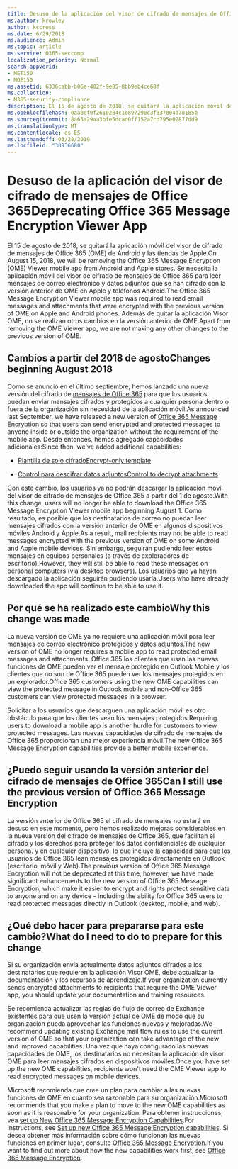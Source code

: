 ```yaml
---
title: Desuso de la aplicación del visor de cifrado de mensajes de Office 365
ms.author: krowley
author: kccross
ms.date: 6/29/2018
ms.audience: Admin
ms.topic: article
ms.service: O365-seccomp
localization_priority: Normal
search.appverid:
- MET150
- MOE150
ms.assetid: 6336cabb-b06e-402f-9e85-8bb9eb4ce68f
ms.collection:
- M365-security-compliance
description: El 15 de agosto de 2018, se quitará la aplicación móvil del visor de cifrado de mensajes de Office 365 (OME) de Android y las tiendas de Apple. Se necesita la aplicación móvil del visor de cifrado de mensajes de Office 365 para leer mensajes de correo electrónico y datos adjuntos que se han cifrado con la versión anterior de OME en Apple y teléfonos Android. Además de quitar la aplicación Visor OME, no se realizan otros cambios en la versión anterior de OME.
ms.openlocfilehash: 0aa8ef0f2610284c1e897290c3f337804d78185b
ms.sourcegitcommit: 8a65a29aa3bfe5dcad0ff152a7cd795e02877dd9
ms.translationtype: MT
ms.contentlocale: es-ES
ms.lasthandoff: 03/28/2019
ms.locfileid: "30936680"
---
```

# <a name="deprecating-office-365-message-encryption-viewer-app"></a><span data-ttu-id="a49f4-105">Desuso de la aplicación del visor de cifrado de mensajes de Office 365</span><span class="sxs-lookup"><span data-stu-id="a49f4-105">Deprecating Office 365 Message Encryption Viewer App</span></span>

<span data-ttu-id="a49f4-106">El 15 de agosto de 2018, se quitará la aplicación móvil del visor de cifrado de mensajes de Office 365 (OME) de Android y las tiendas de Apple.</span><span class="sxs-lookup"><span data-stu-id="a49f4-106">On August 15, 2018, we will be removing the Office 365 Message Encryption (OME) Viewer mobile app from Android and Apple stores.</span></span> <span data-ttu-id="a49f4-107">Se necesita la aplicación móvil del visor de cifrado de mensajes de Office 365 para leer mensajes de correo electrónico y datos adjuntos que se han cifrado con la versión anterior de OME en Apple y teléfonos Android.</span><span class="sxs-lookup"><span data-stu-id="a49f4-107">The Office 365 Message Encryption Viewer mobile app was required to read email messages and attachments that were encrypted with the previous version of OME on Apple and Android phones.</span></span> <span data-ttu-id="a49f4-108">Además de quitar la aplicación Visor OME, no se realizan otros cambios en la versión anterior de OME.</span><span class="sxs-lookup"><span data-stu-id="a49f4-108">Apart from removing the OME Viewer app, we are not making any other changes to the previous version of OME.</span></span>
  
## <a name="changes-beginning-august-2018"></a><span data-ttu-id="a49f4-109">Cambios a partir del 2018 de agosto</span><span class="sxs-lookup"><span data-stu-id="a49f4-109">Changes beginning August 2018</span></span>

<span data-ttu-id="a49f4-110">Como se anunció en el último septiembre, hemos lanzado una nueva versión del cifrado de [mensajes de Office 365](https://aka.ms/ome2017) para que los usuarios puedan enviar mensajes cifrados y protegidos a cualquier persona dentro o fuera de la organización sin necesidad de la aplicación móvil.</span><span class="sxs-lookup"><span data-stu-id="a49f4-110">As announced last September, we have released a new version of [Office 365 Message Encryption](https://aka.ms/ome2017) so that users can send encrypted and protected messages to anyone inside or outside the organization without the requirement of the mobile app.</span></span> <span data-ttu-id="a49f4-111">Desde entonces, hemos agregado capacidades adicionales:</span><span class="sxs-lookup"><span data-stu-id="a49f4-111">Since then, we've added additional capabilities:</span></span> 
  
- [<span data-ttu-id="a49f4-112">Plantilla de solo cifrado</span><span class="sxs-lookup"><span data-stu-id="a49f4-112">Encrypt-only template</span></span>](https://aka.ms/encryptonly)
    
- [<span data-ttu-id="a49f4-113">Control para descifrar datos adjuntos</span><span class="sxs-lookup"><span data-stu-id="a49f4-113">Control to decrypt attachments</span></span>](https://techcommunity.microsoft.com/t5/Security-Privacy-and-Compliance/Admin-control-for-attachments-now-available-in-Office-365/ba-p/204007)
    
<span data-ttu-id="a49f4-114">Con este cambio, los usuarios ya no podrán descargar la aplicación móvil del visor de cifrado de mensajes de Office 365 a partir del 1 de agosto.</span><span class="sxs-lookup"><span data-stu-id="a49f4-114">With this change, users will no longer be able to download the Office 365 Message Encryption Viewer mobile app beginning August 1.</span></span> <span data-ttu-id="a49f4-115">Como resultado, es posible que los destinatarios de correo no puedan leer mensajes cifrados con la versión anterior de OME en algunos dispositivos móviles Android y Apple.</span><span class="sxs-lookup"><span data-stu-id="a49f4-115">As a result, mail recipients may not be able to read messages encrypted with the previous version of OME on some Android and Apple mobile devices.</span></span> <span data-ttu-id="a49f4-116">Sin embargo, seguirán pudiendo leer estos mensajes en equipos personales (a través de exploradores de escritorio).</span><span class="sxs-lookup"><span data-stu-id="a49f4-116">However, they will still be able to read these messages on personal computers (via desktop browsers).</span></span> <span data-ttu-id="a49f4-117">Los usuarios que ya hayan descargado la aplicación seguirán pudiendo usarla.</span><span class="sxs-lookup"><span data-stu-id="a49f4-117">Users who have already downloaded the app will continue to be able to use it.</span></span>
  
## <a name="why-this-change-was-made"></a><span data-ttu-id="a49f4-118">Por qué se ha realizado este cambio</span><span class="sxs-lookup"><span data-stu-id="a49f4-118">Why this change was made</span></span>

<span data-ttu-id="a49f4-119">La nueva versión de OME ya no requiere una aplicación móvil para leer mensajes de correo electrónico protegidos y datos adjuntos.</span><span class="sxs-lookup"><span data-stu-id="a49f4-119">The new version of OME no longer requires a mobile app to read protected email messages and attachments.</span></span> <span data-ttu-id="a49f4-120">Office 365 los clientes que usan las nuevas funciones de OME pueden ver el mensaje protegido en Outlook Mobile y los clientes que no son de Office 365 pueden ver los mensajes protegidos en un explorador.</span><span class="sxs-lookup"><span data-stu-id="a49f4-120">Office 365 customers using the new OME capabilities can view the protected message in Outlook mobile and non-Office 365 customers can view protected messages in a browser.</span></span>
  
<span data-ttu-id="a49f4-121">Solicitar a los usuarios que descarguen una aplicación móvil es otro obstáculo para que los clientes vean los mensajes protegidos.</span><span class="sxs-lookup"><span data-stu-id="a49f4-121">Requiring users to download a mobile app is another hurdle for customers to view protected messages.</span></span> <span data-ttu-id="a49f4-122">Las nuevas capacidades de cifrado de mensajes de Office 365 proporcionan una mejor experiencia móvil.</span><span class="sxs-lookup"><span data-stu-id="a49f4-122">The new Office 365 Message Encryption capabilities provide a better mobile experience.</span></span>
  
## <a name="can-i-still-use-the-previous-version-of-office-365-message-encryption"></a><span data-ttu-id="a49f4-123">¿Puedo seguir usando la versión anterior del cifrado de mensajes de Office 365</span><span class="sxs-lookup"><span data-stu-id="a49f4-123">Can I still use the previous version of Office 365 Message Encryption</span></span>

<span data-ttu-id="a49f4-124">La versión anterior de Office 365 el cifrado de mensajes no estará en desuso en este momento, pero hemos realizado mejoras considerables en la nueva versión del cifrado de mensajes de Office 365, que facilitan el cifrado y los derechos para proteger los datos confidenciales de cualquier persona. y en cualquier dispositivo, lo que incluye la capacidad para que los usuarios de Office 365 lean mensajes protegidos directamente en Outlook (escritorio, móvil y Web).</span><span class="sxs-lookup"><span data-stu-id="a49f4-124">The previous version of Office 365 Message Encryption will not be deprecated at this time, however, we have made significant enhancements to the new version of Office 365 Message Encryption, which make it easier to encrypt and rights protect sensitive data to anyone and on any device - including the ability for Office 365 users to read protected messages directly in Outlook (desktop, mobile, and web).</span></span> 
  
## <a name="what-do-i-need-to-do-to-prepare-for-this-change"></a><span data-ttu-id="a49f4-125">¿Qué debo hacer para prepararse para este cambio?</span><span class="sxs-lookup"><span data-stu-id="a49f4-125">What do I need to do to prepare for this change</span></span>

<span data-ttu-id="a49f4-126">Si su organización envía actualmente datos adjuntos cifrados a los destinatarios que requieren la aplicación Visor OME, debe actualizar la documentación y los recursos de aprendizaje.</span><span class="sxs-lookup"><span data-stu-id="a49f4-126">If your organization currently sends encrypted attachments to recipients that require the OME Viewer app, you should update your documentation and training resources.</span></span>
  
<span data-ttu-id="a49f4-127">Se recomienda actualizar las reglas de flujo de correo de Exchange existentes para que usen la versión actual de OME de modo que su organización pueda aprovechar las funciones nuevas y mejoradas.</span><span class="sxs-lookup"><span data-stu-id="a49f4-127">We recommend updating existing Exchange mail flow rules to use the current version of OME so that your organization can take advantage of the new and improved capabilities.</span></span> <span data-ttu-id="a49f4-128">Una vez que haya configurado las nuevas capacidades de OME, los destinatarios no necesitan la aplicación de visor OME para leer mensajes cifrados en dispositivos móviles.</span><span class="sxs-lookup"><span data-stu-id="a49f4-128">Once you have set up the new OME capabilities, recipients won't need the OME Viewer app to read encrypted messages on mobile devices.</span></span>
  
<span data-ttu-id="a49f4-129">Microsoft recomienda que cree un plan para cambiar a las nuevas funciones de OME en cuanto sea razonable para su organización.</span><span class="sxs-lookup"><span data-stu-id="a49f4-129">Microsoft recommends that you make a plan to move to the new OME capabilities as soon as it is reasonable for your organization.</span></span> <span data-ttu-id="a49f4-130">Para obtener instrucciones, vea [set up New Office 365 Message Encryption Capabilities](set-up-new-message-encryption-capabilities.md).</span><span class="sxs-lookup"><span data-stu-id="a49f4-130">For instructions, see [Set up new Office 365 Message Encryption capabilities](set-up-new-message-encryption-capabilities.md).</span></span> <span data-ttu-id="a49f4-131">Si desea obtener más información sobre cómo funcionan las nuevas funciones en primer lugar, consulte [Office 365 Message Encryption](ome.md).</span><span class="sxs-lookup"><span data-stu-id="a49f4-131">If you want to find out more about how the new capabilities work first, see [Office 365 Message Encryption](ome.md).</span></span>
  

